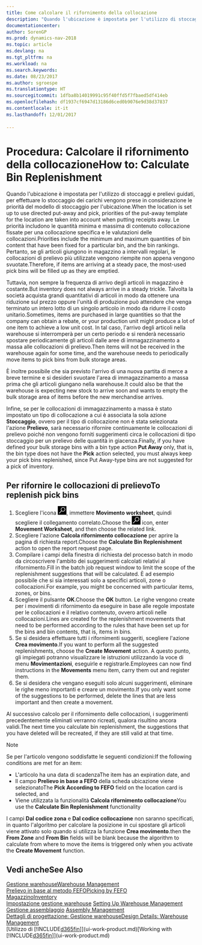 ```yaml
---
title: Come calcolare il rifornimento della collocazione
description: "Quando l'ubicazione è impostata per l'utilizzo di stoccaggi e prelievi guidati, per effettuare lo stoccaggio dei carichi vengono prese in considerazione le priorità del modello di stoccaggio per l'ubicazione."
documentationcenter: 
author: SorenGP
ms.prod: dynamics-nav-2018
ms.topic: article
ms.devlang: na
ms.tgt_pltfrm: na
ms.workload: na
ms.search.keywords: 
ms.date: 08/23/2017
ms.author: sgroespe
ms.translationtype: HT
ms.sourcegitcommit: 1dfba8b14019991c95f40ffd5f7fbaed5df414eb
ms.openlocfilehash: df1937cf6947d13186d6ced0b9076e9d38d37837
ms.contentlocale: it-it
ms.lasthandoff: 12/01/2017

---
```

# <a name="how-to-calculate-bin-replenishment"></a><span data-ttu-id="2870c-103">Procedura: Calcolare il rifornimento della collocazione</span><span class="sxs-lookup"><span data-stu-id="2870c-103">How to: Calculate Bin Replenishment</span></span>
<span data-ttu-id="2870c-104">Quando l'ubicazione è impostata per l'utilizzo di stoccaggi e prelievi guidati, per effettuare lo stoccaggio dei carichi vengono prese in considerazione le priorità del modello di stoccaggio per l'ubicazione.</span><span class="sxs-lookup"><span data-stu-id="2870c-104">When the location is set up to use directed put-away and pick, priorities of the put-away template for the location are taken into account when putting receipts away.</span></span> <span data-ttu-id="2870c-105">Le priorità includono le quantità minima e massima di contenuto collocazione fissate per una collocazione specifica e le valutazioni delle collocazioni.</span><span class="sxs-lookup"><span data-stu-id="2870c-105">Priorities include the minimum and maximum quantities of bin content that have been fixed for a particular bin, and the bin rankings.</span></span> <span data-ttu-id="2870c-106">Pertanto, se gli articoli giungono in magazzino a intervalli regolari, le collocazioni di prelievo più utilizzate vengono riempite non appena vengono svuotate.</span><span class="sxs-lookup"><span data-stu-id="2870c-106">Therefore, if items are arriving at a steady pace, the most-used pick bins will be filled up as they are emptied.</span></span>  

<span data-ttu-id="2870c-107">Tuttavia, non sempre la frequenza di arrivo degli articoli in magazzino è costante.</span><span class="sxs-lookup"><span data-stu-id="2870c-107">But inventory does not always arrive in a steady trickle.</span></span> <span data-ttu-id="2870c-108">Talvolta la società acquista grandi quantitativi di articoli in modo da ottenere una riduzione sul prezzo oppure l'unità di produzione può attendere che venga terminato un intero lotto di un singolo articolo in modo da ridurre il costo unitario.</span><span class="sxs-lookup"><span data-stu-id="2870c-108">Sometimes, items are purchased in large quantities so that the company can obtain a rebate, or your production unit might produce a lot of one item to achieve a low unit cost.</span></span> <span data-ttu-id="2870c-109">In tal caso, l'arrivo degli articoli nella warehouse si interromperà per un certo periodo e si renderà necessario spostare periodicamente gli articoli dalle aree di immagazzinamento a massa alle collocazioni di prelievo.</span><span class="sxs-lookup"><span data-stu-id="2870c-109">Then items will not be received in the warehouse again for some time, and the warehouse needs to periodically move items to pick bins from bulk storage areas.</span></span>  

<span data-ttu-id="2870c-110">È inoltre possibile che sia previsto l'arrivo di una nuova partita di merce a breve termine e si desideri svuotare l'area di immagazzinamento a massa prima che gli articoli giungano nella warehouse.</span><span class="sxs-lookup"><span data-stu-id="2870c-110">It could also be that the warehouse is expecting new stock to arrive soon and wants to empty the bulk storage area of items before the new merchandise arrives.</span></span>  

<span data-ttu-id="2870c-111">Infine, se per le collocazioni di immagazzinamento a massa è stato impostato un tipo di collocazione a cui è associata la sola azione **Stoccaggio**, ovvero per il tipo di collocazione non è stata selezionata l'azione **Prelievo**, sarà necessario rifornire continuamente le collocazioni di prelievo poiché non vengono forniti suggerimenti circa le collocazioni di tipo stoccaggio per un prelievo delle quantità in giacenza.</span><span class="sxs-lookup"><span data-stu-id="2870c-111">Finally, if you have defined your bulk storage bins with a bin type action **Put Away** only, that is, the bin type does not have the **Pick** action selected, you must always keep your pick bins replenished, since Put Away-type bins are not suggested for a pick of inventory.</span></span>  

## <a name="to-replenish-pick-bins"></a><span data-ttu-id="2870c-112">Per rifornire le collocazioni di prelievo</span><span class="sxs-lookup"><span data-stu-id="2870c-112">To replenish pick bins</span></span>  
1.  <span data-ttu-id="2870c-113">Scegliere l'icona ![Cerca pagina o report](media/ui-search/search_small.png "Cerca pagina o report"), immettere **Movimento worksheet**, quindi scegliere il collegamento correlato.</span><span class="sxs-lookup"><span data-stu-id="2870c-113">Choose the ![Search for Page or Report](media/ui-search/search_small.png "Search for Page or Report icon") icon, enter **Movement Worksheet**, and then choose the related link.</span></span>  
2.  <span data-ttu-id="2870c-114">Scegliere l'azione **Calcola rifornimento collocazione** per aprire la pagina di richiesta report.</span><span class="sxs-lookup"><span data-stu-id="2870c-114">Choose the **Calculate Bin Replenishment** action to open the report request page.</span></span>  
3.  <span data-ttu-id="2870c-115">Compilare i campi della finestra di richiesta del processo batch in modo da circoscrivere l'ambito dei suggerimenti calcolati relativi al rifornimento.</span><span class="sxs-lookup"><span data-stu-id="2870c-115">Fill in the batch job request window to limit the scope of the replenishment suggestions that will be calculated.</span></span> <span data-ttu-id="2870c-116">È ad esempio possibile che si sia interessati solo a specifici articoli, zone o collocazioni.</span><span class="sxs-lookup"><span data-stu-id="2870c-116">For example, you might be concerned with particular items, zones, or bins.</span></span>  
4.  <span data-ttu-id="2870c-117">Scegliere il pulsante **OK**.</span><span class="sxs-lookup"><span data-stu-id="2870c-117">Choose the **OK** button.</span></span> <span data-ttu-id="2870c-118">Le righe vengono create per i movimenti di rifornimento da eseguire in base alle regole impostate per le collocazioni e il relativo contenuto, ovvero articoli nelle collocazioni.</span><span class="sxs-lookup"><span data-stu-id="2870c-118">Lines are created for the replenishment movements that need to be performed according to the rules that have been set up for the bins and bin contents, that is, items in bins.</span></span>  
5.  <span data-ttu-id="2870c-119">Se si desidera effettuare tutti i rifornimenti suggeriti, scegliere l'azione **Crea movimento**.</span><span class="sxs-lookup"><span data-stu-id="2870c-119">If you want to perform all the suggested replenishments, choose the **Create Movement** action.</span></span> <span data-ttu-id="2870c-120">A questo punto, gli impiegati potranno visualizzare le istruzioni utilizzando la voce di menu **Movimentazioni**, eseguirle e registrarle.</span><span class="sxs-lookup"><span data-stu-id="2870c-120">Employees can now find instructions in the **Movements** menu item, carry them out and register them.</span></span>  
6.  <span data-ttu-id="2870c-121">Se si desidera che vengano eseguiti solo alcuni suggerimenti, eliminare le righe meno importanti e creare un movimento.</span><span class="sxs-lookup"><span data-stu-id="2870c-121">If you only want some of the suggestions to be performed, delete the lines that are less important and then create a movement.</span></span>  

<span data-ttu-id="2870c-122">Al successivo calcolo per il rifornimento delle collocazioni, i suggerimenti precedentemente eliminati verranno ricreati, qualora risultino ancora validi.</span><span class="sxs-lookup"><span data-stu-id="2870c-122">The next time you calculate bin replenishment, the suggestions that you have deleted will be recreated, if they are still valid at that time.</span></span>  

> [!NOTE]  
>  <span data-ttu-id="2870c-123">Se per l'articolo vengono soddisfatte le seguenti condizioni:</span><span class="sxs-lookup"><span data-stu-id="2870c-123">If the following conditions are met for an item:</span></span>  
>   
>  -   <span data-ttu-id="2870c-124">L'articolo ha una data di scadenza</span><span class="sxs-lookup"><span data-stu-id="2870c-124">The item has an expiration date, and</span></span>  
> -   <span data-ttu-id="2870c-125">Il campo **Prelievo in base a FEFO** della scheda ubicazione viene selezionato</span><span class="sxs-lookup"><span data-stu-id="2870c-125">The **Pick According to FEFO** field on the location card is selected, and</span></span>  
> -   <span data-ttu-id="2870c-126">Viene utilizzata la funzionalità **Calcola rifornimento collocazione**</span><span class="sxs-lookup"><span data-stu-id="2870c-126">You use the **Calculate Bin Replenishment** functionality</span></span>  
>   
>  <span data-ttu-id="2870c-127">I campi **Dal codice zona** e **Dal codice collocazione** non saranno specificati, in quanto l'algoritmo per calcolare la posizione in cui spostare gli articoli viene attivato solo quando si utilizza la funzione **Crea movimento**.</span><span class="sxs-lookup"><span data-stu-id="2870c-127">then the **From Zone** and **From Bin** fields will be blank because the algorithm to calculate from where to move the items is triggered only when you activate the **Create Movement** function.</span></span>  

## <a name="see-also"></a><span data-ttu-id="2870c-128">Vedi anche</span><span class="sxs-lookup"><span data-stu-id="2870c-128">See Also</span></span>  
[<span data-ttu-id="2870c-129">Gestione warehouse</span><span class="sxs-lookup"><span data-stu-id="2870c-129">Warehouse Management</span></span>](warehouse-manage-warehouse.md)  
[<span data-ttu-id="2870c-130">Prelievo in base al metodo FEFO</span><span class="sxs-lookup"><span data-stu-id="2870c-130">Picking by FEFO</span></span>](warehouse-picking-by-fefo.md)  
[<span data-ttu-id="2870c-131">Magazzino</span><span class="sxs-lookup"><span data-stu-id="2870c-131">Inventory</span></span>](inventory-manage-inventory.md)  
<span data-ttu-id="2870c-132">[Impostazione gestione warehouse](warehouse-setup-warehouse.md)   </span><span class="sxs-lookup"><span data-stu-id="2870c-132">[Setting Up Warehouse Management](warehouse-setup-warehouse.md)   </span></span>  
<span data-ttu-id="2870c-133">[Gestione assemblaggio](assembly-assemble-items.md)  </span><span class="sxs-lookup"><span data-stu-id="2870c-133">[Assembly Management](assembly-assemble-items.md)  </span></span>  
[<span data-ttu-id="2870c-134">Dettagli di progettazione: Gestione warehouse</span><span class="sxs-lookup"><span data-stu-id="2870c-134">Design Details: Warehouse Management</span></span>](design-details-warehouse-management.md)  
<span data-ttu-id="2870c-135">[Utilizzo di [!INCLUDE[d365fin](includes/d365fin_md.md)]](ui-work-product.md)</span><span class="sxs-lookup"><span data-stu-id="2870c-135">[Working with [!INCLUDE[d365fin](includes/d365fin_md.md)]](ui-work-product.md)</span></span>

